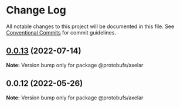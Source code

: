 # Change Log

All notable changes to this project will be documented in this file.
See [Conventional Commits](https://conventionalcommits.org) for commit guidelines.

## [0.0.13](https://github.com/cosmology-tech/proto-registry/compare/@protobufs/axelar@0.0.12...@protobufs/axelar@0.0.13) (2022-07-14)

**Note:** Version bump only for package @protobufs/axelar





## 0.0.12 (2022-05-26)

**Note:** Version bump only for package @protobufs/axelar
